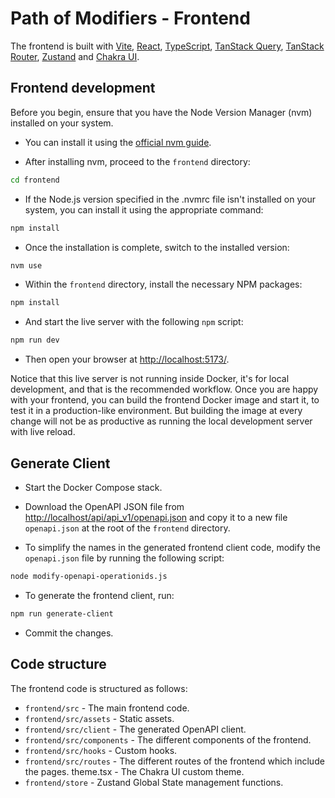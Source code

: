 # Path of Modifiers - Frontend

The frontend is built with [Vite](https://vitejs.dev/), [React](https://react.dev/), [TypeScript](https://www.typescriptlang.org/), [TanStack Query](https://tanstack.com/query/latest), [TanStack Router](https://tanstack.com/router/latest), [Zustand](https://github.com/pmndrs/zustand) and [Chakra UI](https://v2.chakra-ui.com/).

## Frontend development

Before you begin, ensure that you have the Node Version Manager (nvm) installed on your system.

- You can install it using the [official nvm guide](https://github.com/nvm-sh/nvm#installing-and-updating).

- After installing nvm, proceed to the `frontend` directory:

```bash
cd frontend
```

- If the Node.js version specified in the .nvmrc file isn't installed on your system, you can install it using the appropriate command:

```bash
npm install
```

- Once the installation is complete, switch to the installed version:

```bash
nvm use
```

- Within the `frontend` directory, install the necessary NPM packages:

```bash
npm install
```

- And start the live server with the following `npm` script:

```bash
npm run dev
```

- Then open your browser at [http://localhost:5173/](http://localhost:5173/).

Notice that this live server is not running inside Docker, it's for local development, and that is the recommended workflow. Once you are happy with your frontend, you can build the frontend Docker image and start it, to test it in a production-like environment. But building the image at every change will not be as productive as running the local development server with live reload.

## Generate Client

- Start the Docker Compose stack.

- Download the OpenAPI JSON file from [http://localhost/api/api_v1/openapi.json](http://localhost/api/api_v1/openapi.json) and copy it to a new file `openapi.json` at the root of the `frontend` directory.

- To simplify the names in the generated frontend client code, modify the `openapi.json` file by running the following script:

```bash
node modify-openapi-operationids.js
```

- To generate the frontend client, run:

```bash
npm run generate-client
```

- Commit the changes.

## Code structure

The frontend code is structured as follows:

- `frontend/src` - The main frontend code.
- `frontend/src/assets` - Static assets.
- `frontend/src/client` - The generated OpenAPI client.
- `frontend/src/components` - The different components of the frontend.
- `frontend/src/hooks` - Custom hooks.
- `frontend/src/routes` - The different routes of the frontend which include the pages.
  theme.tsx - The Chakra UI custom theme.
- `frontend/store` - Zustand Global State management functions.

